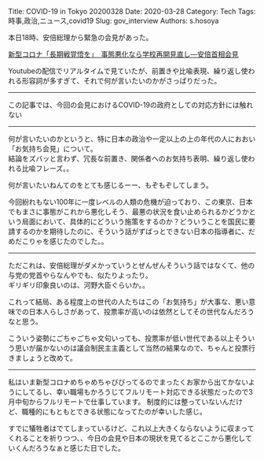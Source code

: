 Title: COVID-19 in Tokyo 20200328
Date: 2020-03-28
Category: Tech
Tags: 時事,政治,ニュース,covid19 
Slug: gov_interview
Authors: s.hosoya

本日18時、安倍総理から緊急の会見があった。  

[新型コロナ「長期戦覚悟を」　事態悪化なら学校再開見直し―安倍首相会見](https://www.jiji.com/jc/article?k=2020032800334)  

Youtubeの配信でリアルタイムで見ていたが、前置きや比喩表現、繰り返し使われる形容詞が多すぎて、それで何が言いたいのかがさっぱりだった。

---

この記事では、今回の会見におけるCOVID-19の政府としての対応方針には触れない

---

何が言いたいのかというと、特に日本の政治や一定以上の上の年代の人におおい「お気持ち会見」について。  
結論をズバッと言わず、冗長な前置き、関係者へのお気持ち表明、繰り返し使われる比喩フレーズ。。  

何が言いたいねんてのをとても感じるーー、もぞもぞしてしまう。

今回紛れもない100年に一度レベルの人類の危機が迫っており、この東京、日本でもまさに事態がこれから悪化しそう、最悪の状況を食い止められるかどうかという局面において、具体的にどういう施策をするのか？どういうことを国民に要請するのかを期待したのに、そういう話がずばっとできない日本の指導者に、だめだこりゃを感じたのでした。。

---

ただこれは、安倍総理がダメかっていうとぜんぜんそういう話ではなくて、他の与党の党首やらなんやでも、似たりよったり。  
ギリギリ印象良いのは、河野大臣ぐらいか。。  

これって結局、ある程度上の世代の人たちはこの「お気持ち」が大事な、悪い意味での日本人らしさがあって、投票率が高いのは依然としてその世代なんだろうなと思う。  

こういう姿勢にごちゃごちゃ文句いっても、投票率が低い世代である以上そういう思いが届かないのは議会制民主主義として当然の結果なので、ちゃんと投票行きましょうと改めて。

---

私はいま新型コロナめちゃめちゃびびってるのでまったくお家から出てかないようにしてるし、幸い職場もかろうじてフルリモート対応できる状態だったので3月中旬からフルリモートで仕事しています。
制度的には整っていないんだけど、職種的にもともとできる状態になってたのが幸いした感じ。


すでに犠牲者はでてしまっているけど、これ以上大きくならないように収まってくれることを祈りつつ、、今日の会見や日本の現状を見てるとここから悪化していくんだろうなぁと感じた日でした。






